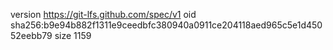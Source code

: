version https://git-lfs.github.com/spec/v1
oid sha256:b9e94b882f1311e9ceedbfc380940a0911ce204118aed965c5e1d45052eebb79
size 1159
